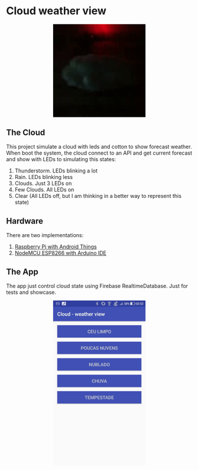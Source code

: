 # Cloud weather view

<p align="center">
  <img src="assets/cloud.gif" align="center" width=250>
</p>

## The Cloud

This project simulate a cloud with leds and cotton to show forecast weather. When boot the system, the cloud connect to an API and get current forecast and show with LEDs to simulating this states:

1. Thunderstorm. LEDs blinking a lot
2. Rain. LEDs blinking less
3. Clouds. Just 3 LEDs on
4. Few Clouds. All LEDs on
5. Clear (All LEDs off, but I am thinking in a better way to represent this state)

## Hardware

There are two implementations:

1. [Raspberry Pi with Android Things](/android-things)
2. [NodeMCU ESP8266 with Arduino IDE](/nodemcu/cloud_weather_view)

## The App

The app just control cloud state using Firebase RealtimeDatabase. Just for tests and showcase.

<p align="center">
  <img src="assets/app_screenshot.jpg" align="center" width=250>
</p>
